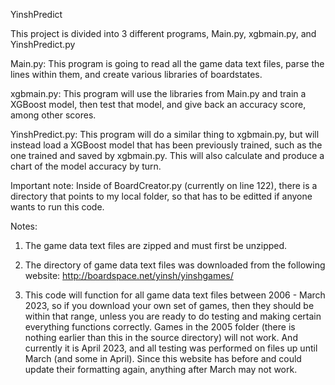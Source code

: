 YinshPredict

This project is divided into 3 different programs, Main.py, xgbmain.py, and YinshPredict.py

Main.py:
This program is going to read all the game data text files, parse the lines within them, and create
various libraries of boardstates.

xgbmain.py:
This program will use the libraries from Main.py and train a XGBoost model, then test that model, and give back an
accuracy score, among other scores.

YinshPredict.py:
This program will do a similar thing to xgbmain.py, but will instead load a XGBoost model that has been previously trained,
such as the one trained and saved by xgbmain.py. This will also calculate and produce a chart of the model accuracy by turn.

Important note:
Inside of BoardCreator.py (currently on line 122), there is a directory that points to my local folder, so that has to be
editted if anyone wants to run this code.

Notes:
1. The game data text files are zipped and must first be unzipped.

2. The directory of game data text files was downloaded from the following website: http://boardspace.net/yinsh/yinshgames/

3. This code will function for all game data text files between 2006 - March 2023, so if you download your own set of
games, then they should be within that range, unless you are ready to do testing and making certain everything functions
correctly. Games in the 2005 folder (there is nothing earlier than this in the source directory) will not work. And
currently it is April 2023, and all testing was performed on files up until March (and some in  April). Since this website
has before and could update their formatting again, anything after March may not work.